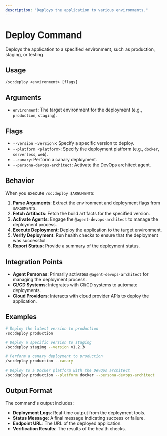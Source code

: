 ```yaml
---
description: "Deploys the application to various environments."
---
```


# Deploy Command

Deploys the application to a specified environment, such as production, staging, or testing.

## Usage

```
/sc:deploy <environment> [flags]
```

## Arguments

- `environment`: The target environment for the deployment (e.g., `production`, `staging`).

## Flags

- `--version <version>`: Specify a specific version to deploy.
- `--platform <platform>`: Specify the deployment platform (e.g., `docker`, `serverless`, `web`).
- `--canary`: Perform a canary deployment.
- `--persona-devops-architect`: Activate the DevOps architect agent.

## Behavior

When you execute `/sc:deploy $ARGUMENTS`:

1.  **Parse Arguments**: Extract the environment and deployment flags from `$ARGUMENTS`.
2.  **Fetch Artifacts**: Fetch the build artifacts for the specified version.
3.  **Activate Agents**: Engage the `@agent-devops-architect` to manage the deployment process.
4.  **Execute Deployment**: Deploy the application to the target environment.
5.  **Verify Deployment**: Run health checks to ensure that the deployment was successful.
6.  **Report Status**: Provide a summary of the deployment status.

## Integration Points

-   **Agent Personas**: Primarily activates `@agent-devops-architect` for managing the deployment process.
-   **CI/CD Systems**: Integrates with CI/CD systems to automate deployments.
-   **Cloud Providers**: Interacts with cloud provider APIs to deploy the application.

## Examples

```bash
# Deploy the latest version to production
/sc:deploy production

# Deploy a specific version to staging
/sc:deploy staging --version v1.2.3

# Perform a canary deployment to production
/sc:deploy production --canary

# Deploy to a Docker platform with the DevOps architect
/sc:deploy production --platform docker --persona-devops-architect
```

## Output Format

The command's output includes:
-   **Deployment Logs**: Real-time output from the deployment tools.
-   **Status Message**: A final message indicating success or failure.
-   **Endpoint URL**: The URL of the deployed application.
-   **Verification Results**: The results of the health checks.
